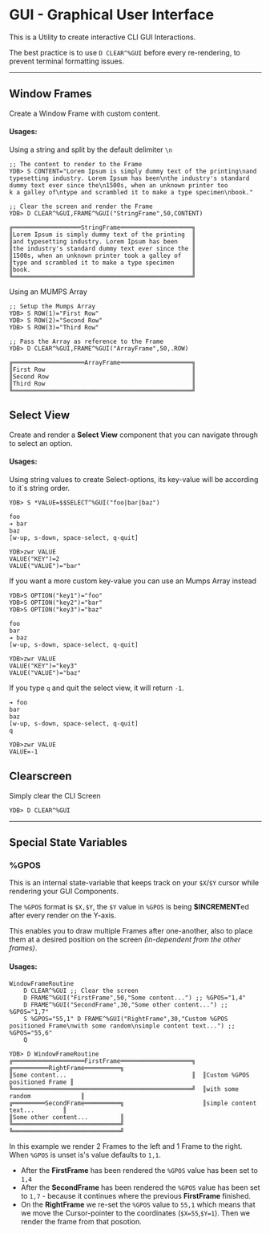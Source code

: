# GUI - Graphical User Interface

This is a Utility to create interactive CLI GUI Interactions.

The best practice is to use `D CLEAR^%GUI` before every re-rendering, to prevent terminal formatting issues.

----------------------------------------------------------------

## Window Frames

Create a Window Frame with custom content.

#### Usages:

Using a string and split by the default delimiter `\n`
```Mumps
;; The content to render to the Frame
YDB> S CONTENT="Lorem Ipsum is simply dummy text of the printing\nand typesetting industry. Lorem Ipsum has been\nthe industry's standard dummy text ever since the\n1500s, when an unknown printer too
k a galley of\ntype and scrambled it to make a type specimen\nbook."

;; Clear the screen and render the Frame
YDB> D CLEAR^%GUI,FRAME^%GUI("StringFrame",50,CONTENT)

╔═══════════════════StringFrame════════════════════╗
║Lorem Ipsum is simply dummy text of the printing  ║
║and typesetting industry. Lorem Ipsum has been    ║
║the industry's standard dummy text ever since the ║
║1500s, when an unknown printer took a galley of   ║
║type and scrambled it to make a type specimen     ║
║book.                                             ║
╚══════════════════════════════════════════════════╝
```

Using an MUMPS Array
```Mumps
;; Setup the Mumps Array
YDB> S ROW(1)="First Row"
YDB> S ROW(2)="Second Row"
YDB> S ROW(3)="Third Row"

;; Pass the Array as reference to the Frame
YDB> D CLEAR^%GUI,FRAME^%GUI("ArrayFrame",50,.ROW)

╔════════════════════ArrayFrame════════════════════╗
║First Row                                         ║
║Second Row                                        ║
║Third Row                                         ║
╚══════════════════════════════════════════════════╝
```

## Select View

Create and render a **Select View** component that you can navigate through to select an option.

#### Usages:

Using string values to create Select-options, its key-value will be according to it`s string order.
```Mumps
YDB> S *VALUE=$$SELECT^%GUI("foo|bar|baz")

foo
➔ bar
baz
[w-up, s-down, space-select, q-quit]

YDB>zwr VALUE
VALUE("KEY")=2
VALUE("VALUE")="bar"
```

If you want a more custom key-value you can use an Mumps Array instead
```Mumps
YDB>S OPTION("key1")="foo"
YDB>S OPTION("key2")="bar"
YDB>S OPTION("key3")="baz"

foo
bar
➔ baz
[w-up, s-down, space-select, q-quit]

YDB>zwr VALUE
VALUE("KEY")="key3"
VALUE("VALUE")="baz"
```

If you type `q` and quit the select view, it will return `-1`.
```Mumps
➔ foo
bar
baz
[w-up, s-down, space-select, q-quit]
q

YDB>zwr VALUE 
VALUE=-1
```

## Clearscreen

Simply clear the CLI Screen
```Mumps
YDB> D CLEAR^%GUI
```

----------------------------------------------------------------

## Special State Variables

### %GPOS

This is an internal state-variable that keeps track on your `$X`/`$Y` cursor while rendering your GUI Components.

The `%GPOS` format is `$X,$Y`, the `$Y` value in `%GPOS` is being **$INCREMENT**ed after every render on the Y-axis.

This enables you to draw multiple Frames after one-another, also to place them at a desired position on the screen _(in-dependent from the other frames)_.

#### Usages:

```Mumps
WindowFrameRoutine
	D CLEAR^%GUI ;; Clear the screen
	D FRAME^%GUI("FirstFrame",50,"Some content...") ;; %GPOS="1,4"
	D FRAME^%GUI("SecondFrame",30,"Some other content...") ;; %GPOS="1,7"
	S %GPOS="55,1" D FRAME^%GUI("RightFrame",30,"Custom %GPOS positioned Frame\nwith some random\nsimple content text...") ;; %GPOS="55,6"
	Q

YDB> D WindowFrameRoutine
╔════════════════════FirstFrame════════════════════╗  ╔══════════RightFrame══════════╗
║Some content...                                   ║  ║Custom %GPOS positioned Frame ║
╚══════════════════════════════════════════════════╝  ║with some random              ║
╔═════════SecondFrame══════════╗                      ║simple content text...        ║
║Some other content...         ║                      ╚══════════════════════════════╝
╚══════════════════════════════╝
```

In this example we render 2 Frames to the left and 1 Frame to the right. When `%GPOS` is unset is's value defaults to `1,1`.
- After the **FirstFrame** has been rendered the `%GPOS` value has been set to `1,4`
- After the **SecondFrame** has been rendered the `%GPOS` value has been set to `1,7` - because it continues where the previous **FirstFrame** finished.
- On the **RightFrame** we re-set the `%GPOS` value to `55,1` which means that we move the Cursor-pointer to the coordinates (`$X=55`,`$Y=1`). Then we render the frame from that posotion.
